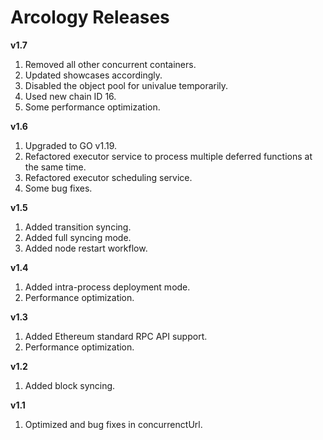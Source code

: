 # Arcology Releases

**v1.7**
1. Removed all other concurrent containers.
2. Updated showcases accordingly.
3. Disabled the object pool for univalue temporarily.
4. Used new chain ID 16.
5. Some performance optimization.

**v1.6**
1. Upgraded to GO v1.19.
2. Refactored executor service to process multiple deferred functions at the same time.
3. Refactored executor scheduling service.
4. Some bug fixes.

**v1.5**
1. Added transition syncing.
2. Added full syncing mode.
3. Added node restart workflow.

**v1.4**
1. Added intra-process deployment mode.
2. Performance optimization.

**v1.3**
1. Added Ethereum standard RPC API support.
2. Performance optimization.

**v1.2**
1. Added block syncing.

**v1.1**
1. Optimized and bug fixes in concurrenctUrl.

